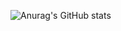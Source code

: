 <!-- [![Anurag's GitHub stats](https://github-readme-stats.vercel.app/api?username=dnhyxc)](https://github.com/anuraghazra/github-readme-stats) -->

![Anurag's GitHub stats](https://github-readme-stats.vercel.app/api?username=dnhyxc&show_icons=true&theme=radical)

<!-- [![Top Langs](https://github-readme-stats.vercel.app/api/top-langs/?username=anuraghazra&layout=compact)](https://github.com/anuraghazra/github-readme-stats) -->

